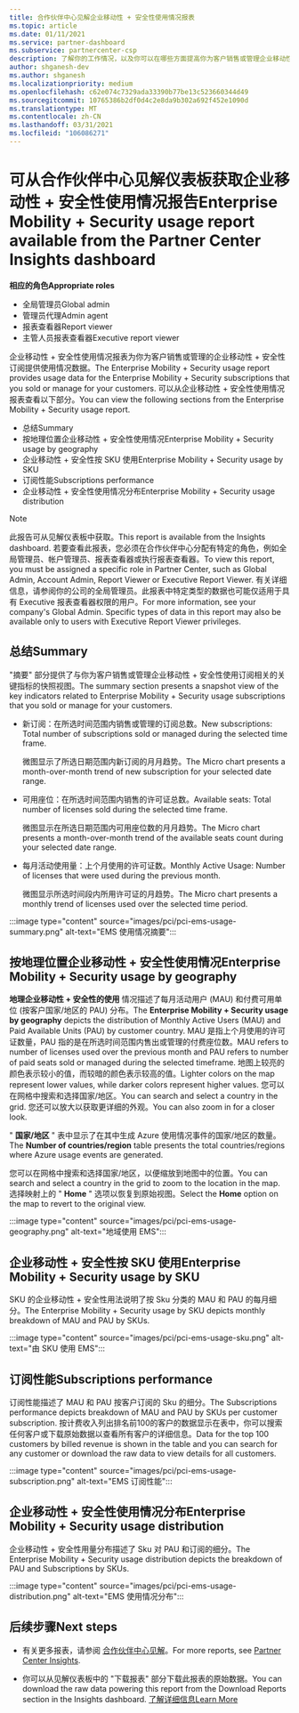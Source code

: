 ```yaml
---
title: 合作伙伴中心见解企业移动性 + 安全性使用情况报表
ms.topic: article
ms.date: 01/11/2021
ms.service: partner-dashboard
ms.subservice: partnercenter-csp
description: 了解你的工作情况，以及你可以在哪些方面提高你为客户销售或管理企业移动性 + 安全性订阅的使用量。
author: shganesh-dev
ms.author: shganesh
ms.localizationpriority: medium
ms.openlocfilehash: c62e074c7329ada33390b77be13c523660344d49
ms.sourcegitcommit: 10765386b2df0d4c2e8da9b302a692f452e1090d
ms.translationtype: MT
ms.contentlocale: zh-CN
ms.lasthandoff: 03/31/2021
ms.locfileid: "106086271"
---
```

# <a name="enterprise-mobility--security-usage-report-available-from-the-partner-center-insights-dashboard"></a><span data-ttu-id="1049d-103">可从合作伙伴中心见解仪表板获取企业移动性 + 安全性使用情况报告</span><span class="sxs-lookup"><span data-stu-id="1049d-103">Enterprise Mobility + Security usage report available from the Partner Center Insights dashboard</span></span>

<span data-ttu-id="1049d-104">**相应的角色**</span><span class="sxs-lookup"><span data-stu-id="1049d-104">**Appropriate roles**</span></span>

- <span data-ttu-id="1049d-105">全局管理员</span><span class="sxs-lookup"><span data-stu-id="1049d-105">Global admin</span></span>
- <span data-ttu-id="1049d-106">管理员代理</span><span class="sxs-lookup"><span data-stu-id="1049d-106">Admin agent</span></span>
- <span data-ttu-id="1049d-107">报表查看器</span><span class="sxs-lookup"><span data-stu-id="1049d-107">Report viewer</span></span>
- <span data-ttu-id="1049d-108">主管人员报表查看器</span><span class="sxs-lookup"><span data-stu-id="1049d-108">Executive report viewer</span></span>

<span data-ttu-id="1049d-109">企业移动性 + 安全性使用情况报表为你为客户销售或管理的企业移动性 + 安全性订阅提供使用情况数据。</span><span class="sxs-lookup"><span data-stu-id="1049d-109">The Enterprise Mobility + Security usage report provides usage data for the Enterprise Mobility + Security subscriptions that you sold or manage for your customers.</span></span> <span data-ttu-id="1049d-110">可以从企业移动性 + 安全性使用情况报表查看以下部分。</span><span class="sxs-lookup"><span data-stu-id="1049d-110">You can view the following sections from the Enterprise Mobility + Security usage report.</span></span>

- <span data-ttu-id="1049d-111">总结</span><span class="sxs-lookup"><span data-stu-id="1049d-111">Summary</span></span>
- <span data-ttu-id="1049d-112">按地理位置企业移动性 + 安全性使用情况</span><span class="sxs-lookup"><span data-stu-id="1049d-112">Enterprise Mobility + Security usage by geography</span></span>
- <span data-ttu-id="1049d-113">企业移动性 + 安全性按 SKU 使用</span><span class="sxs-lookup"><span data-stu-id="1049d-113">Enterprise Mobility + Security usage by SKU</span></span>
- <span data-ttu-id="1049d-114">订阅性能</span><span class="sxs-lookup"><span data-stu-id="1049d-114">Subscriptions performance</span></span>
- <span data-ttu-id="1049d-115">企业移动性 + 安全性使用情况分布</span><span class="sxs-lookup"><span data-stu-id="1049d-115">Enterprise Mobility + Security usage distribution</span></span>

 > [!NOTE]
 > <span data-ttu-id="1049d-116">此报告可从见解仪表板中获取。</span><span class="sxs-lookup"><span data-stu-id="1049d-116">This report is available from the Insights dashboard.</span></span> <span data-ttu-id="1049d-117">若要查看此报表，您必须在合作伙伴中心分配有特定的角色，例如全局管理员、帐户管理员、报表查看器或执行报表查看器。</span><span class="sxs-lookup"><span data-stu-id="1049d-117">To view this report, you must be assigned a specific role in Partner Center, such as Global Admin, Account Admin, Report Viewer or Executive Report Viewer.</span></span> <span data-ttu-id="1049d-118">有关详细信息，请参阅你的公司的全局管理员。此报表中特定类型的数据也可能仅适用于具有 Executive 报表查看器权限的用户。</span><span class="sxs-lookup"><span data-stu-id="1049d-118">For more information, see your company's Global Admin. Specific types of data in this report may also be available only to users with Executive Report Viewer privileges.</span></span>

## <a name="summary"></a><span data-ttu-id="1049d-119">总结</span><span class="sxs-lookup"><span data-stu-id="1049d-119">Summary</span></span>

<span data-ttu-id="1049d-120">"摘要" 部分提供了与你为客户销售或管理企业移动性 + 安全性使用订阅相关的关键指标的快照视图。</span><span class="sxs-lookup"><span data-stu-id="1049d-120">The summary section presents a snapshot view of the key indicators related to Enterprise Mobility + Security usage subscriptions that you sold or manage for your customers.</span></span> 

- <span data-ttu-id="1049d-121">新订阅：在所选时间范围内销售或管理的订阅总数。</span><span class="sxs-lookup"><span data-stu-id="1049d-121">New subscriptions: Total number of subscriptions sold or managed during the selected time frame.</span></span>

   <span data-ttu-id="1049d-122">微图显示了所选日期范围内新订阅的月月趋势。</span><span class="sxs-lookup"><span data-stu-id="1049d-122">The Micro chart presents a month-over-month trend of new subscription for your selected date range.</span></span>

- <span data-ttu-id="1049d-123">可用座位：在所选时间范围内销售的许可证总数。</span><span class="sxs-lookup"><span data-stu-id="1049d-123">Available seats: Total number of licenses sold during the selected time frame.</span></span>

   <span data-ttu-id="1049d-124">微图显示在所选日期范围内可用座位数的月月趋势。</span><span class="sxs-lookup"><span data-stu-id="1049d-124">The Micro chart presents a month-over-month trend of the available seats count during your selected date range.</span></span>

- <span data-ttu-id="1049d-125">每月活动使用量：上个月使用的许可证数。</span><span class="sxs-lookup"><span data-stu-id="1049d-125">Monthly Active Usage: Number of licenses that were used during the previous month.</span></span>

   <span data-ttu-id="1049d-126">微图显示所选时间段内所用许可证的月趋势。</span><span class="sxs-lookup"><span data-stu-id="1049d-126">The Micro chart presents a monthly trend of licenses used over the selected time period.</span></span>

:::image type="content" source="images/pci/pci-ems-usage-summary.png" alt-text="EMS 使用情况摘要":::

## <a name="enterprise-mobility--security-usage-by-geography"></a><span data-ttu-id="1049d-128">按地理位置企业移动性 + 安全性使用情况</span><span class="sxs-lookup"><span data-stu-id="1049d-128">Enterprise Mobility + Security usage by geography</span></span>

<span data-ttu-id="1049d-129">**地理企业移动性 + 安全性的使用** 情况描述了每月活动用户 (MAU) 和付费可用单位 (按客户国家/地区的 PAU) 分布。</span><span class="sxs-lookup"><span data-stu-id="1049d-129">The **Enterprise Mobility + Security usage by geography** depicts the distribution of Monthly Active Users (MAU) and Paid Available Units (PAU) by customer country.</span></span> <span data-ttu-id="1049d-130">MAU 是指上个月使用的许可证数量，PAU 指的是在所选时间范围内售出或管理的付费座位数。</span><span class="sxs-lookup"><span data-stu-id="1049d-130">MAU refers to number of licenses used over the previous month and PAU refers to number of paid seats sold or managed during the selected timeframe.</span></span> <span data-ttu-id="1049d-131">地图上较亮的颜色表示较小的值，而较暗的颜色表示较高的值。</span><span class="sxs-lookup"><span data-stu-id="1049d-131">Lighter colors on the map represent lower values, while darker colors represent higher values.</span></span> <span data-ttu-id="1049d-132">您可以在网格中搜索和选择国家/地区。</span><span class="sxs-lookup"><span data-stu-id="1049d-132">You can search and select a country in the grid.</span></span> <span data-ttu-id="1049d-133">您还可以放大以获取更详细的外观。</span><span class="sxs-lookup"><span data-stu-id="1049d-133">You can also zoom in for a closer look.</span></span>

<span data-ttu-id="1049d-134">" **国家/地区** " 表中显示了在其中生成 Azure 使用情况事件的国家/地区的数量。</span><span class="sxs-lookup"><span data-stu-id="1049d-134">The **Number of countries/region** table presents the total countries/regions where Azure usage events are generated.</span></span>

<span data-ttu-id="1049d-135">您可以在网格中搜索和选择国家/地区，以便缩放到地图中的位置。</span><span class="sxs-lookup"><span data-stu-id="1049d-135">You can search and select a country in the grid to zoom to the location in the map.</span></span> <span data-ttu-id="1049d-136">选择映射上的 " **Home** " 选项以恢复到原始视图。</span><span class="sxs-lookup"><span data-stu-id="1049d-136">Select the **Home** option on the map to revert to the original view.</span></span>

:::image type="content" source="images/pci/pci-ems-usage-geography.png" alt-text="地域使用 EMS":::

## <a name="enterprise-mobility--security-usage-by-sku"></a><span data-ttu-id="1049d-138">企业移动性 + 安全性按 SKU 使用</span><span class="sxs-lookup"><span data-stu-id="1049d-138">Enterprise Mobility + Security usage by SKU</span></span>

<span data-ttu-id="1049d-139">SKU 的企业移动性 + 安全性用法说明了按 Sku 分类的 MAU 和 PAU 的每月细分。</span><span class="sxs-lookup"><span data-stu-id="1049d-139">The Enterprise Mobility + Security usage by SKU depicts monthly breakdown of MAU and PAU by SKUs.</span></span>

:::image type="content" source="images/pci/pci-ems-usage-sku.png" alt-text="由 SKU 使用 EMS":::

## <a name="subscriptions-performance"></a><span data-ttu-id="1049d-141">订阅性能</span><span class="sxs-lookup"><span data-stu-id="1049d-141">Subscriptions performance</span></span>

<span data-ttu-id="1049d-142">订阅性能描述了 MAU 和 PAU 按客户订阅的 Sku 的细分。</span><span class="sxs-lookup"><span data-stu-id="1049d-142">The Subscriptions performance depicts breakdown of MAU and PAU by SKUs per customer subscription.</span></span> <span data-ttu-id="1049d-143">按计费收入列出排名前100的客户的数据显示在表中，你可以搜索任何客户或下载原始数据以查看所有客户的详细信息。</span><span class="sxs-lookup"><span data-stu-id="1049d-143">Data for the top 100 customers by billed revenue is shown in the table and you can search for any customer or download the raw data to view details for all customers.</span></span>

:::image type="content" source="images/pci/pci-ems-usage-subscription.png" alt-text="EMS 订阅性能":::

## <a name="enterprise-mobility--security-usage-distribution"></a><span data-ttu-id="1049d-145">企业移动性 + 安全性使用情况分布</span><span class="sxs-lookup"><span data-stu-id="1049d-145">Enterprise Mobility + Security usage distribution</span></span>

<span data-ttu-id="1049d-146">企业移动性 + 安全性用量分布描述了 Sku 对 PAU 和订阅的细分。</span><span class="sxs-lookup"><span data-stu-id="1049d-146">The Enterprise Mobility + Security usage distribution depicts the breakdown of PAU and Subscriptions by SKUs.</span></span>

:::image type="content" source="images/pci/pci-ems-usage-distribution.png" alt-text="EMS 使用情况分布":::

## <a name="next-steps"></a><span data-ttu-id="1049d-148">后续步骤</span><span class="sxs-lookup"><span data-stu-id="1049d-148">Next steps</span></span>

- <span data-ttu-id="1049d-149">有关更多报表，请参阅 [合作伙伴中心见解](partner-center-insights.md)。</span><span class="sxs-lookup"><span data-stu-id="1049d-149">For more reports, see [Partner Center Insights](partner-center-insights.md).</span></span>

- <span data-ttu-id="1049d-150">你可以从见解仪表板中的 "下载报表" 部分下载此报表的原始数据。</span><span class="sxs-lookup"><span data-stu-id="1049d-150">You can download the raw data powering this report from the Download Reports section in the Insights dashboard.</span></span> [<span data-ttu-id="1049d-151">了解详细信息</span><span class="sxs-lookup"><span data-stu-id="1049d-151">Learn More</span></span>](pci-download-reports.md) 
